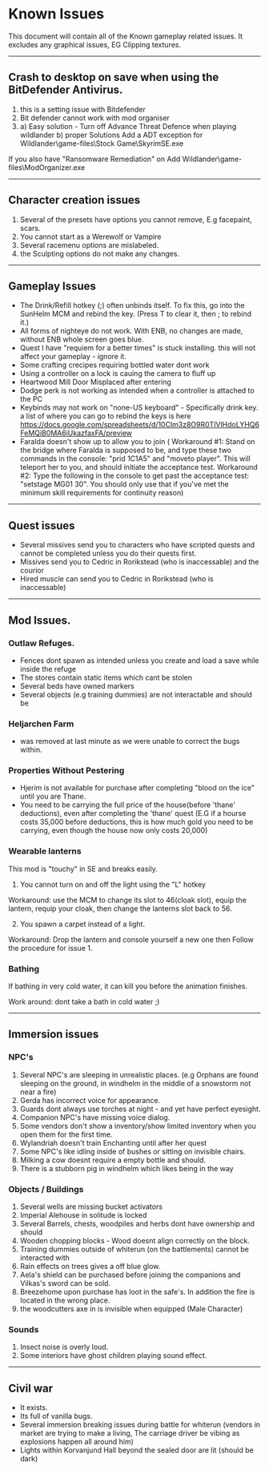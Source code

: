 # Known Issues

This document will contain all of the Known gameplay related issues. It excludes any graphical issues, EG Clipping textures.

---
## Crash to desktop on save when using the BitDefender Antivirus.

1) this is a setting issue with Bitdefender
2) Bit defender cannot work with mod organiser
3) a) Easy solution - Turn off Advance Threat Defence when playing wildlander
   b) proper Solutions Add a ADT exception for Wildlander\game-files\Stock Game\SkyrimSE.exe

If you also have "Ransomware Remediation" on Add Wildlander\game-files\ModOrganizer.exe


---

## Character creation issues
1) Several of the presets have options you cannot remove, E.g facepaint, scars.
2) You cannot start as a Werewolf or Vampire
3) Several racemenu options are mislabeled.
4) the Sculpting options do not make any changes.

---
## Gameplay Issues
- The Drink/Refill hotkey (;) often unbinds itself. To fix this, go into the SunHelm MCM and rebind the key. (Press T to clear it, then ; to rebind it.)
- All forms of nighteye do not work. With ENB, no changes are made, without ENB whole screen goes blue.
- Quest I have "requiem for a better times" is stuck installing. this will not affect your gameplay - ignore it.
- Some crafting crecipes requiring bottled water dont work
- Using a controller on a lock is cauing the camera to fluff up
- Heartwood Mill Door Misplaced after entering
- Dodge perk is not working as intended when a controller is attached to the PC
- Keybinds may not work on "none-US keyboard" - Specifically drink key. a list of where you can go to rebind the keys is here https://docs.google.com/spreadsheets/d/10Clm3z8O9R0TlVlHdoLYHQ6FeMQiB0MA6iUkazfaxFA/preview
- Faralda doesn't show up to allow you to join ( Workaround #1:  Stand on the bridge where Faralda is supposed to be, and type these two commands in the console: "prid  1C1A5" and "moveto player".  This will teleport her to you, and should initiate the acceptance test.  Workaround #2:  Type the following in the console to get past the acceptance test:  "setstage MG01 30".  You should only use that if you've met the minimum skill requirements for continuity reason)

---
## Quest issues
- Several missives send you to characters who have scripted quests and cannot be completed unless you do their quests first.
- Missives send you to Cedric in Rorikstead (who is inaccessable) and the courior
- Hired muscle can send you to Cedric in Rorikstead (who is inaccessable) 

---
## Mod Issues.

### Outlaw Refuges. 
- Fences dont spawn as intended unless you create and load a save while inside the refuge
- The stores contain static items which cant be stolen
- Several beds have owned markers
- Several objects (e.g training dummies) are not interactable and should be

### Heljarchen Farm
- was removed at last minute as we were unable to correct the bugs within.

### Properties Without Pestering
- Hjerim is not available for purchase after completing "blood on the ice" until you are Thane.
- You need to be carrying the full price of the house(before 'thane' deductions), even after completing the 'thane' quest (E.G if a hourse costs 35,000 before deductions, this is how much gold you need to be carrying, even though the house now only costs 20,000)

### Wearable lanterns
This mod is "touchy" in SE and breaks easily. 

1) You cannot turn on and off the light using the "L" hotkey

Workaround: use the MCM to change its slot to 46(cloak slot), equip the lantern, requip your cloak, then change the lanterns slot back to 56.

2) You spawn a carpet instead of a light.

Workaround:  Drop the lantern and console yourself a new one then Follow the procedure for issue 1.

### Bathing
If bathing in very cold water, it can kill you before the animation finishes. 

Work around: dont take a bath in cold water ;)

---

## Immersion issues

### NPC's
1) Several NPC's are sleeping in unrealistic places. (e.g Orphans are found sleeping on the ground, in windhelm in the middle of a snowstorm not near a fire)
2) Gerda has incorrect voice for appearance.
3) Guards dont always use torches at night - and yet have perfect eyesight.
4) Companion NPC's have missing voice dialog.
5) Some vendors don't show a inventory/show limited inventory when you open them for the first time.
6) Wylandriah doesn't train Enchanting until after her quest
7) Some NPC's like idling inside of bushes or sitting on invisible chairs.
8) Milking a cow doesnt require a empty bottle and should.
9) There is a stubborn pig in windhelm which likes being in the way
   
### Objects / Buildings
1) Several wells are missing bucket activators
2) Imperial Alehouse in solitude is locked
3) Several Barrels, chests, woodpiles and herbs dont have ownership and should
4) Wooden chopping blocks - Wood doesnt align correctly on the block.
5) Training dummies outside of whiterun (on the battlements) cannot be interacted with
6) Rain effects on trees gives a off blue glow.
7) Aela's shield can be purchased before joining the companions and Vilkas's sword can be sold.
8) Breezehome upon purchase has loot in the safe's. In addition the fire is located in the wrong place.
9) the woodcutters axe in is invisible when equipped (Male Character)

### Sounds
1) Insect noise is overly loud.
2) Some interiors have ghost children playing sound effect.

----

## Civil war
- It exists. 
- Its full of vanilla bugs.
- Several immersion breaking issues during battle for whiterun (vendors in market are trying to make a living, The carriage driver be vibing as explosions happen all around him)
- Lights within Korvanjund Hall beyond the sealed door are lit (should be dark)
